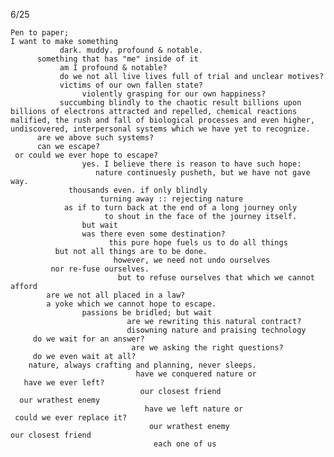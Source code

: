 6/25

    Pen to paper;
    I want to make something 
               dark. muddy. profound & notable. 
          something that has "me" inside of it 
               am I profound & notable? 
               do we not all live lives full of trial and unclear motives? 
               victims of our own fallen state? 
                    violently grasping for our own happiness? 
               succumbing blindly to the chaotic result billions upon billions of electrons attracted and repelled, chemical reactions malified, the rush and fall of biological processes and even higher, undiscovered, interpersonal systems which we have yet to recognize. 
          are we above such systems? 
          can we escape? 
     or could we ever hope to escape? 
                    yes. I believe there is reason to have such hope:
                       nature continuesly pusheth, but we have not gave way. 
                 thousands even. if only blindly 
                        turning away :: rejecting nature 
                as if to turn back at the end of a long journey only
                         to shout in the face of the journey itself. 
                    but wait
                    was there even some destination? 
                          this pure hope fuels us to do all things 
              but not all things are to be done. 
                           however, we need not undo ourselves 
             nor re-fuse ourselves. 
                            but to refuse ourselves that which we cannot afford 
            are we not all placed in a law? 
            a yoke which we cannot hope to escape. 
                    passions be bridled; but wait 
                              are we rewriting this natural contract? 
                              disowning nature and praising technology 
         do we wait for an answer? 
                               are we asking the right questions? 
         do we even wait at all? 
        nature, always crafting and planning, never sleeps. 
                                have we conquered nature or
       have we ever left? 
                                 our closest friend
      our wrathest enemy
                                  have we left nature or
     could we ever replace it? 
                                   our wrathest enemy 
    our closest friend 
                                    each one of us
